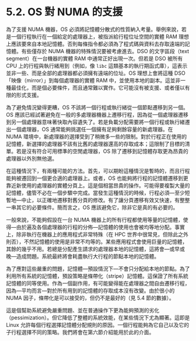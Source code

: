 # 5.2. OS 對 NUMA 的支援

為了支援 NUMA 機器，OS 必須將記憶體分散式的性質納入考量。舉例來說，若是一個行程執行在一個給定的處理器上，被指派給行程位址空間的實體 RAM 理想上應該要來自本地記憶體。否則每條指令都必須為了程式碼與資料去存取遠端的記憶體。有些僅存於 NUMA 機器的特殊情況要被考慮進去。DSO 的文字區段（text segment）在一台機器的實體 RAM 中通常正好出現一次。但若是 DSO 被所有 CPU 上的行程與執行緒用到（例如，像 `libc` 這類基本的執行期函式庫），這表示並非一些、而是全部的處理器都必須擁有遠端的位址。OS 理想上會將這種 DSO「映像（mirror）」到每個處理器的實體 RAM 中，並使用本地的副本。這並非一種最佳化，而是個必要條件，而且通常難以實作。它可能沒有被支援、或者僅以有限的形式支援。

為了避免情況變得更糟，OS 不該將一個行程或執行緒從一個節點遷移到另一個。OS 應該已經試著避免在一般的多處理器機器上遷移行程，因為從一個處理器遷移到另一個處理器意味著快取內容遺失了。若是負載分配需要將一個行程或執行緒遷出一個處理器，OS 通常能夠挑選任一個擁有足夠剩餘容量的新處理器。在 NUMA 環境中，新處理器的選擇受到了稍微多一些的限制。對於行程正在使用的記憶體，新選擇的處理器不該有比舊的處理器還高的存取成本；這限制了目標的清單。若是沒有符合可用標準的空閒處理器，OS 除了遷移到記憶體存取更為昂貴的處理器以外別無他選。

在這種情況下，有兩種可能的方法。首先，可以期盼這種情況是暫時的，而且行程能夠被遷回到一個更合適的處理器上。或者，OS 也能夠將行程的記憶體遷移到更靠近新使用的處理器的實體分頁上。這是個相當昂貴的操作。可能得要複製大量的記憶體，儘管不必在一個步驟中完成。當發生這種情況的時候，行程必須––至少短暫地––中止，以正確地遷移對舊分頁的修改。有了讓分頁遷移有效又快速，有整整一串其它的必要條件。簡而言之，OS 應該避免它，除非它是真的有必要的。

一般來說，不能夠假設在一台 NUMA 機器上的所有行程都使用等量的記憶體，使得––由於遍及各個處理器的行程的分佈––記憶體的使用也會被均等地分配。事實上，除非執行在機器上的應用程式非常特殊（在 HPC 世界中很常見，但除此之外則否），不然記憶體的使用是非常不均等的。某些應用程式會使用巨量的記憶體，其餘的幾乎不用。若總是分配產生請求的處理器本地的記憶體，這將會––或早或晚––造成問題。系統最終將會耗盡執行大行程的節點本地的記憶體。

為了應對這些嚴重的問題，記憶體––預設情況下––不會只分配給本地的節點。為了利用所有系統的記憶體，預設策略是條帶化（stripe）記憶體。這保證了所有系統記憶體的同等使用。作為一個副作用，有可能變得能在處理器之間自由遷移行程，因為––平均而言––對於所有用到的記憶體的存取成本沒有改變。由於很小的 NUMA 因子，條帶化是可以接受的，但仍不是最好的（見 5.4 節的數據）。

這是個幫助系統避免嚴重問題、並在普通操作下更為能夠預測的劣化（pessimization）。但它降低了整體的系統效能，在某些情況下尤為顯著。這即是 Linux 允許每個行程選擇記憶體分配規則的原因。一個行程能夠為它自己以及它的子行程選擇不同的策略。我們將會在第六節介紹能用於此的介面。

